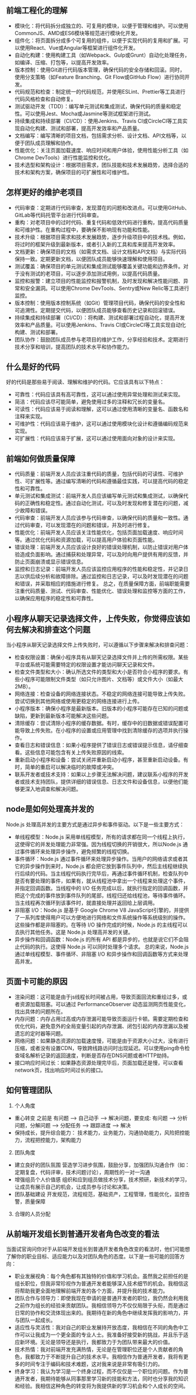 ## 前端工程化的理解

- 模块化：将代码拆分成独立的、可复用的模块，以便于管理和维护。可以使用CommonJS、AMD或ES6模块等规范进行模块化开发。
- 组件化：将页面拆分成多个可复用的组件，以便于实现代码的复用和扩展。可以使用React、Vue或Angular等框架进行组件化开发。
- 自动化构建：使用构建工具（如Webpack、Gulp或Grunt）自动化处理任务，如编译、压缩、打包等，以提高开发效率。
- 版本控制：使用Git进行代码版本管理，确保代码的安全存储和回滚。同时，使用分支策略（如Feature Branching、Git Flow或GitHub Flow）进行协同开发。
- 代码规范和检查：制定统一的代码规范，并使用ESLint、Prettier等工具进行代码风格检查和自动修复。
- 测试驱动开发（TDD）：编写单元测试和集成测试，确保代码的质量和稳定性。可以使用Jest、Mocha或Jasmine等测试框架进行测试。
- 持续集成和持续部署（CI/CD）：使用Jenkins、Travis CI或CircleCI等工具实现自动化构建、测试和部署，提高开发效率和产品质量。
- 文档编写：编写清晰的项目文档，包括需求分析、设计文档、API文档等，以便于团队成员理解和协作。
- 性能优化：关注页面加载速度、响应时间和用户体验，使用性能分析工具（如Chrome DevTools）进行性能监控和优化。
- 技术选型和架构设计：根据项目需求，团队技能和技术发展趋势，选择合适的技术和架构方案，确保项目的可扩展性和可维护性。

## 怎样更好的维护老项目

- 代码审查：定期进行代码审查，发现潜在的问题和改进点。可以使用GitHub、GitLab等代码托管平台进行代码审查。
- 重构：对老项目中的过时代码、重复代码和低效代码进行重构，提高代码质量和可维护性。在重构过程中，要确保不影响现有功能和性能。
- 技术升级：根据项目需求和技术发展趋势，逐步升级项目中的技术栈。例如，将过时的框架升级到最新版本，或者引入新的工具和库来提高开发效率。
- 文档更新：确保项目的文档（如需求文档、设计文档和API文档）与实际代码保持一致。定期更新文档，以便团队成员能够快速理解和使用项目。
- 测试覆盖：确保项目的单元测试和集成测试能够覆盖关键功能和边界条件。对于没有测试的老项目，可以逐步添加测试用例，以提高代码质量。
- 监控和报警：建立项目的性能监控和报警机制，及时发现和解决性能问题、异常和安全漏洞。可以使用Chrome DevTools、Sentry或New Relic等工具进行监控。
- 版本控制：使用版本控制系统（如Git）管理项目代码，确保代码的安全性和可追溯性。定期提交代码，以便团队成员能够查看历史记录和回滚错误。
- 持续集成和持续部署（CI/CD）：将构建、测试和部署过程自动化，提高开发效率和产品质量。可以使用Jenkins、Travis CI或CircleCI等工具实现自动化构建、测试和部署。
- 团队协作：鼓励团队成员参与老项目的维护工作，分享经验和技术。定期进行技术分享和培训，提高团队的技术水平和协作能力。

## 什么是好的代码

好的代码是那些易于阅读、理解和维护的代码。它应该具有以下特点：

- 可靠性：代码应该具有高可靠性，这可以通过使用异常处理和测试来实现。
- 简洁：代码应该尽可能简单，避免使用过多的注释和冗长的变量名。
- 可读性：代码应该易于阅读和理解，这可以通过使用清晰的变量名、函数名和注释来实现。
- 可维护性：代码应该易于维护，这可以通过使用模块化设计和遵循编码规范来实现。
- 可扩展性：代码应该易于扩展，这可以通过使用面向对象的设计来实现。

## 前端如何做质量保障

- 代码质量：前端开发人员应该注重代码的质量，包括代码的可读性、可维护性、可扩展性等。通过编写清晰的代码和遵循最佳实践，可以提高代码的稳定性和可靠性。
- 单元测试和集成测试：前端开发人员应该编写单元测试和集成测试，以确保代码的正确性和稳定性。通过自动化测试，可以及时发现和修复潜在的问题，减少故障和错误。
- 代码审查：前端开发人员应该参与代码审查，以确保代码的质量和一致性。通过代码审查，可以发现潜在的问题和错误，并及时进行修复。
- 性能优化：前端开发人员应该关注性能优化，包括页面加载速度、响应时间等。通过优化代码和资源加载，可以提高用户体验和页面性能。
- 错误处理：前端开发人员应该设计良好的错误处理机制，以防止错误对用户体验造成负面影响。通过捕获和处理异常，可以及时向用户提供有用的反馈，并防止页面崩溃或显示错误信息。
- 监控和日志记录：前端开发人员应该监控应用程序的性能和稳定性，并记录日志以供后续分析和故障排除。通过监控和日志记录，可以及时发现潜在的问题和错误，并采取相应的措施进行修复。
总之，在质量保障方面，前端职能需要注重代码质量、测试、代码审查、性能优化、错误处理和监控等方面的工作，以确保应用程序的稳定性和可靠性。

## 小程序从聊天记录选择文件，上传失败，你觉得应该如何去解决和排查这个问题

当小程序从聊天记录选择文件上传失败时，可以遵循以下步骤来解决和排查问题：

- 检查权限设置：确保小程序具有从聊天记录选择文件并上传的所需权限。某些平台或系统可能需要特定的权限设置才能访问聊天记录和文件。
- 检查文件类型和大小：确认所选文件的类型和大小是否符合小程序的要求。有些小程序可能限制文件类型（如只允许图片、文档等）或文件大小（如最大2MB）。
- 网络连接：检查设备的网络连接状态。不稳定的网络连接可能导致上传失败。尝试切换到其他网络或使用更稳定的网络连接进行上传。
- 小程序版本：确保小程序是最新版本。旧版本的小程序可能存在已知的问题或缺陷，更新到最新版本可能解决这些问题。
- 清除缓存：尝试清除小程序的缓存数据。有时，缓存中的旧数据或错误配置可能导致上传失败。在小程序的设置或应用管理中找到清除缓存的选项并执行操作。
- 查看日志和错误信息：如果小程序提供了错误日志或错误提示信息，请仔细查看。这些信息可能包含有关上传失败原因的线索。
- 重新启动小程序和设备：尝试关闭并重新启动小程序，甚至重新启动设备。有时，简单的重启可以解决临时的故障或冲突。
- 联系开发者或技术支持：如果以上步骤无法解决问题，建议联系小程序的开发者或技术支持团队，提供详细的错误信息、日志文件和设备信息，以便他们能够更深入地调查和解决问题。

## node是如何处理高并发的

Node.js 处理高并发的主要方式是通过异步和事件驱动。以下是一些主要方式：

- 单线程模型：Node.js 采用单线程模型，所有的请求都在同一个线程上执行，这使得它的并发处理能力非常强。因为线程切换的开销很大，所以Node.js 通过事件循环来处理异步操作，避免频繁的线程切换。
- 事件循环：Node.js 通过事件循环来处理异步操作。当用户的网络请求或者其它的异步操作到来时，Node.js 都会把它放到事件队列中，然后主线程继续执行后续的代码。当主线程代码执行完毕后，再通过事件循环机制，检查队列中是否有要处理的事件，如果有，就从线程池中拿出一个线程来处理这个事件，并指定回调函数。当线程中的 I/O 任务完成以后，就执行指定的回调函数，并把这个完成的事件放到事件队列的尾部，线程归还给线程池，等待事件循环。当主线程再次循环到该事件时，就直接处理并返回给上层调用。
- 非阻塞 I/O：Node.js 是基于 Google Chrome V8 JavaScript引擎的，并提供了一系列库使得用户可以方便地进行网络和文件系统操作等系统级别的操作。这些操作都是非阻塞的。在等待 I/O 操作完成的时候，Node.js 的主线程可以去执行其他任务。这是 Node.js 处理高并发的关键。
- 异步操作和回调函数：Node.js 的所有 API 都是异步的，也就是说它们不会阻止代码的执行。这使得 Node.js 可以同时处理多个请求。
总的来说，Node.js 通过单线程模型、事件循环、非阻塞 I/O 和异步操作和回调函数等方式来处理高并发。

## 页面卡可能的原因

- 渲染问题：这可能是由于js线程长时间被占用，导致页面回流和重绘过多，或者资源加载阻塞。可以通过 PerformanceObserver 动态监测网页性能变化，找出具体的问题所在。
- 内存问题：内存占用过高或内存泄漏可能导致页面运行卡顿。需要定期检查和优化代码，避免意外的全局变量引起的内存泄漏、闭包引起的内存泄漏以及被遗忘的定时器等问题。
- 网络问题：如果静态资源的加载速度慢，可能是由于资源大小过大，没有进行压缩，或者没有设置CDN，导致跨线路访问时出现延迟。可以使用ping命令检查域名解析记录的返回速度，判断是否存在DNS问题或者HTTP劫持。
- 接口响应时间过长：如果静态资源处理完毕后，页面加载还是慢，可以查看network页，找出响应时间过长的接口。

## 如何管理团队

1. 个人角度
- 重心转变
之前是 有问题 --> 自己动手 --> 解决问题，要变成: 有问题 --> 分析问题，分解问题 --> 分配任务 --> 跟踪进度 --> 解决
- 保持成长，提升综合能力：
技术能力，业务能力，沟通协助能力，风险把控能力，流程把控能力，架构能力
2. 团队角度
- 建立良好的团队氛围
营造学习进步氛围，鼓励分享，加强团队沟通合作（如：定期复盘，代码评审，技术问题讨论），周期性的一对一沟通
- 增强组员个人价值感
组织和应到组员做技术分享，技术预研，新技术的学习，让成员有展示自己的机会，让成员参与讨论和决策。
- 团队基础建设
开发规范，流程规范，基础资产，工程管理，性能优化，监控告警，质量保障
3. 合理的人员分配

## 从前端开发组长到普通开发者角色改变的看法

当面试官询问你对于从前端开发组长到普通开发者角色改变的看法时，他们可能想了解你的职业目标、适应能力以及对团队角色的态度。以下是一些可能的回答方向：

- 职业发展视角：每个角色都有其独特的价值和学习机会。虽然我之前担任的是组长职位，但我非常珍视作为普通开发者能够深入技术细节的机会。我相信这将帮助我更全面地理解前端开发的各个方面，并提升我的技术能力。
- 团队合作与领导力：即使我现在申请的是普通开发者的职位，我仍然会利用我之前作为组长的经验来贡献团队。我相信领导力不仅仅局限于头衔，而是通过日常的协作和交流体现出来的。我期待在新的角色中继续发挥我的影响力，并与团队一起成长。
- 适应性与灵活性：我对自己的职业发展持开放态度，我相信在不同的角色中工作可以让我成为一个更全面的专业人士。我准备好接受新的挑战，并且乐于适应新环境。无论是领导还是执行，我都致力于为团队带来最大的价值。
- 技术热情：我对前端开发充满热情，无论是在管理职位还是个人贡献者的角色，我都致力于不断提升自己的技术水平。我相信作为普通开发者，我将有更多的时间专注于编码和技术难题，这对我来说是非常有吸引力的。
- 终身学习：我认为学习是一个终身过程，而不仅仅是一个职位的问题。作为普通开发者，我期待能够从同事那里学习新的技能和方法，同时也分享我的知识和经验。我相信这种角色的转变将为我提供新的学习机会和个人成长的空间。
